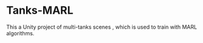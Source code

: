 # Tanks-MARL
 
This a Unity project of multi-tanks scenes , which is used to train with MARL algorithms.
